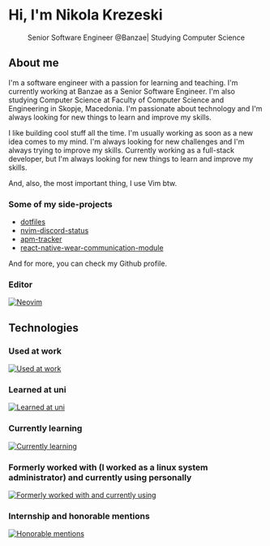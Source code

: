 # Hi, I'm Nikola Krezeski
<p style="text-align: center;">Senior Software Engineer @Banzae| Studying Computer Science</p>

## About me
I'm a software engineer with a passion for learning and teaching. I'm currently working at Banzae as a Senior Software Engineer. I'm also studying Computer Science at Faculty of Computer Science and Engineering in Skopje, Macedonia. I'm passionate about technology and I'm always looking for new things to learn and improve my skills.

I like building cool stuff all the time. I'm usually working as soon as a new idea comes to my mind. I'm always looking for new challenges and I'm always trying to improve my skills.
Currently working as a full-stack developer, but I'm always looking for new things to learn and improve my skills.

And, also, the most important thing, I use Vim btw.

### Some of my side-projects
- [dotfiles](https://github.com/circles-00/dotfiles)
- [nvim-discord-status](https://github.com/circles-00/nvim-discord-status)
- [apm-tracker](https://github.com/circles-00/apm-tracker)
- [react-native-wear-communication-module](https://github.com/circles-00/react-native-wear-communication-module)

And for more, you can check my Github profile.

### Editor
[![Neovim](https://skillicons.dev/icons?i=neovim)](https://skillicons.dev)

## Technologies
### Used at work
[![Used at work](https://skillicons.dev/icons?i=js,ts,nodejs,nestjs,postgres,prisma,react,nextjs,tailwind,html,css,docker,gitlab,github,bitbucket,git,aws,figma&theme=dark&perline=6)](https://skillicons.dev)

### Learned at uni
[![Learned at uni](https://skillicons.dev/icons?i=c,cpp,cs,dotnet,java,clojure)](https://skillicons.dev)

### Currently learning
[![Currently learning](https://skillicons.dev/icons?i=go,lua)](https://skillicons.dev)

### Formerly worked with (I worked as a linux system administrator) and currently using personally
[![Formerly worked with and currently using](https://skillicons.dev/icons?i=linux,ubuntu,debian,bash&theme=dark&perline=5)](https://skillicons.dev)

### Internship and honorable mentions
[![Honorable mentions](https://skillicons.dev/icons?i=dart,flutter,jenkins,kubernetes&theme=dark&perline=5)](https://skillicons.dev)
